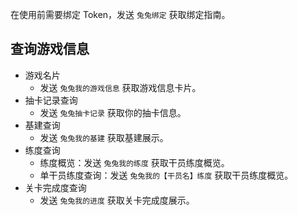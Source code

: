 在使用前需要绑定 Token，发送 `兔兔绑定` 获取绑定指南。

## 查询游戏信息

- 游戏名片
    - 发送 `兔兔我的游戏信息` 获取游戏信息卡片。
- 抽卡记录查询
    - 发送 `兔兔抽卡记录` 获取你的抽卡信息。
- 基建查询
    - 发送 `兔兔我的基建` 获取基建展示。
- 练度查询
    - 练度概览：发送 `兔兔我的练度` 获取干员练度概览。
    - 单干员练度查询：发送 `兔兔我的【干员名】练度` 获取干员练度概览。
- 关卡完成度查询
    - 发送 `兔兔我的进度` 获取关卡完成度展示。
